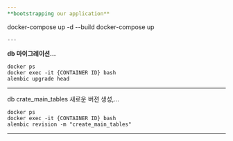 ```yaml
---
**bootstrapping our application**
```
docker-compose up -d --build
docker-compose up
```
---
```


**db 마이그레이션...** 
```
docker ps
docker exec -it {CONTAINER ID} bash
alembic upgrade head
```
---
db crate_main_tables 새로운 버젼 생성,...

```
docker ps
docker exec -it {CONTAINER ID} bash
alembic revision -m "create_main_tables"
```
---